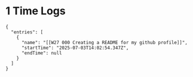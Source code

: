 # 1 Time Logs

```simple-time-tracker
{
  "entries": [
    {
      "name": "[[W27 000 Creating a README for my github profile]]",
      "startTime": "2025-07-03T14:02:54.347Z",
      "endTime": null
    }
  ]
}
```
